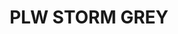 ---
title: "PLW STORM GREY"
price: 0 
desc: "Bez opisa"
img_path: "/assets/img/A.MIG-1609.jpg"
brand: AMMO
available: true
special_offer: false
new: false
soon: false
cat: "Weathering"
subcat: "wet-Emajl-Panelni-vash"
subsubcat: "wet-Emajl-Panelni-vash"
---